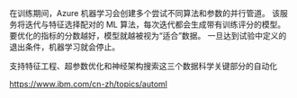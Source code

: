 
在训练期间，Azure 机器学习会创建多个尝试不同算法和参数的并行管道。 该服务将迭代与特征选择配对的 ML 算法，每次迭代都会生成带有训练评分的模型。 要优化的指标的分数越好，模型就越被视为“适合”数据。 一旦达到试验中定义的退出条件，机器学习就会停止。

支持特征工程、超参数优化和神经架构搜索这三个数据科学关键部分的自动化

https://www.ibm.com/cn-zh/topics/automl

